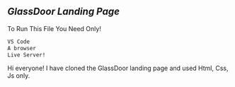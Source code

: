 ## _GlassDoor Landing Page_

To Run This File You Need Only!

```sh
VS Code
A browser
Live Server!
```
Hi everyone! I have cloned the GlassDoor landing page and used Html, Css, Js only.
